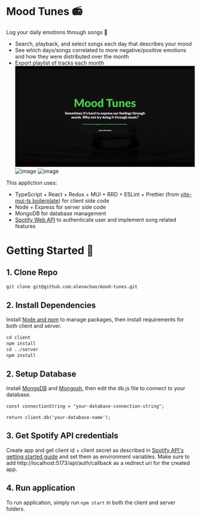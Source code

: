 # Mood Tunes 📻
Log your daily emotions through songs 🙂
- Search, playback, and select songs each day that describes your mood
- See which days/songs correlated to more negative/positive emotions and how they were distributed over the month
- Export playlist of tracks each month \
![](https://github.com/alenachao/mood-tunes/blob/main/read-me-demo.gif)
![image](https://github.com/alenachao/mood-tunes/assets/122919697/45fd0006-055f-4cf3-aaf2-a76ea3ccb393)
![image](https://github.com/alenachao/mood-tunes/assets/122919697/a85690e6-85b8-4f33-8260-2e8d3fe22acf)

This appliction uses:
- TypeScript + React + Redux + MUI + RRD + ESLint + Prettier (from [vite-mui-ts boilerplate](https://github.com/emre-cil/vite-mui-ts)) for client side code
- Node + Express for server side code
- MongoDB for database management 
- [Spotify Web API](https://developer.spotify.com/) to authenticate user and implement song related features

# Getting Started 📄
## 1. Clone Repo
``` 
git clone git@github.com:alenachao/mood-tunes.git
```
## 2. Install Dependencies
Install [Node and npm](https://docs.npmjs.com/downloading-and-installing-node-js-and-npm) to manage packages, then install requirements for both client and server.
```
cd client
npm install
cd ../server
npm install
```
## 2. Setup Database
Install [MongoDB](https://www.mongodb.com/docs/manual/installation/) and [Mongosh](https://www.mongodb.com/docs/mongodb-shell/install/), then edit the db.js file to connect to your database.
```
const connectionString = "your-database-connection-string";
```
```
return client.db('your-database-name');
```
## 3. Get Spotify API credentials
Create app and get client id + client secret as described in [Spotify API's getting started guide](https://developer.spotify.com/documentation/web-api/tutorials/getting-started#create-an-app) and set them as environment variables. Make sure to add http://localhost:5173/api/auth/callback as a redirect uri for the created app.
## 4. Run application
To run application, simply run ```npm start``` in both the client and server folders.


